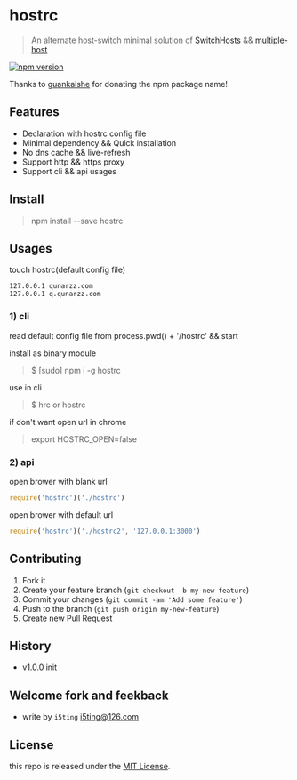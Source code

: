 # hostrc

> An alternate host-switch minimal solution of [SwitchHosts](https://github.com/oldj/SwitchHosts) && [multiple-host](https://github.com/liyangready/multiple-host)

[![npm version](https://badge.fury.io/js/hostrc.svg)](http://badge.fury.io/js/hostrc)

Thanks to [guankaishe](https://github.com/switer) for donating the npm package name!

## Features

- Declaration with hostrc config file
- Minimal dependency && Quick installation
- No dns cache && live-refresh
- Support http && https proxy
- Support cli && api usages

## Install 

> npm install --save hostrc

## Usages

touch hostrc(default config file)

```
127.0.0.1 qunarzz.com
127.0.0.1 q.qunarzz.com
```

### 1) cli

read default config file from process.pwd() + '/hostrc' && start 

install as binary module

> $ [sudo] npm i -g hostrc

use in cli

> $ hrc or hostrc


if don't want open url in chrome

> export HOSTRC_OPEN=false

### 2) api

open brower with blank url

```js
require('hostrc')('./hostrc')
```

open brower with default url 

```js
require('hostrc')('./hostrc2', '127.0.0.1:3000')
```

## Contributing

1. Fork it
2. Create your feature branch (`git checkout -b my-new-feature`)
3. Commit your changes (`git commit -am 'Add some feature'`)
4. Push to the branch (`git push origin my-new-feature`)
5. Create new Pull Request

## History

- v1.0.0 init

## Welcome fork and feekback

- write by `i5ting` i5ting@126.com

## License

this repo is released under the [MIT
License](http://www.opensource.org/licenses/MIT).